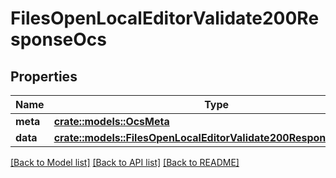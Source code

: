 # FilesOpenLocalEditorValidate200ResponseOcs

## Properties

Name | Type | Description | Notes
------------ | ------------- | ------------- | -------------
**meta** | [**crate::models::OcsMeta**](OCSMeta.md) |  | 
**data** | [**crate::models::FilesOpenLocalEditorValidate200ResponseOcsData**](files_open_local_editor_validate_200_response_ocs_data.md) |  | 

[[Back to Model list]](../README.md#documentation-for-models) [[Back to API list]](../README.md#documentation-for-api-endpoints) [[Back to README]](../README.md)


